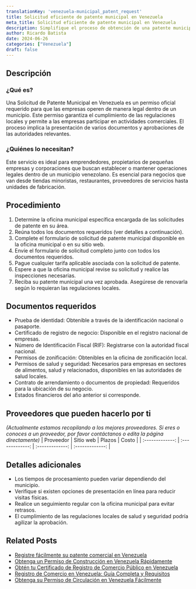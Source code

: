 ```yaml
---
translationKey: 'venezuela-municipal_patent_request'
title: Solicitud eficiente de patente municipal en Venezuela
meta_title: Solicitud eficiente de patente municipal en Venezuela
description: Simplifique el proceso de obtención de una patente municipal en Venezuela. Guía completa y consejos para una solicitud sin contratiempos.
author: Ricardo Batista
date: 2024-06-26
categories: ["Venezuela"]
draft: false
---
```


## Descripción
### ¿Qué es?
Una Solicitud de Patente Municipal en Venezuela es un permiso oficial requerido para que las empresas operen de manera legal dentro de un municipio. Este permiso garantiza el cumplimiento de las regulaciones locales y permite a las empresas participar en actividades comerciales. El proceso implica la presentación de varios documentos y aprobaciones de las autoridades relevantes.

### ¿Quiénes lo necesitan?
Este servicio es ideal para emprendedores, propietarios de pequeñas empresas y corporaciones que buscan establecer o mantener operaciones legales dentro de un municipio venezolano. Es esencial para negocios que van desde tiendas minoristas, restaurantes, proveedores de servicios hasta unidades de fabricación.

## Procedimiento

1. Determine la oficina municipal específica encargada de las solicitudes de patente en su área.
2. Reúna todos los documentos requeridos (ver detalles a continuación).
3. Complete el formulario de solicitud de patente municipal disponible en la oficina municipal o en su sitio web.
4. Envíe el formulario de solicitud completo junto con todos los documentos requeridos.
5. Pague cualquier tarifa aplicable asociada con la solicitud de patente.
6. Espere a que la oficina municipal revise su solicitud y realice las inspecciones necesarias.
7. Reciba su patente municipal una vez aprobada. Asegúrese de renovarla según lo requieran las regulaciones locales.

## Documentos requeridos

- Prueba de identidad: Obtenible a través de la identificación nacional o pasaporte.
- Certificado de registro de negocio: Disponible en el registro nacional de empresas.
- Número de Identificación Fiscal (RIF): Registrarse con la autoridad fiscal nacional.
- Permisos de zonificación: Obtenibles en la oficina de zonificación local.
- Permisos de salud y seguridad: Necesarios para empresas en sectores de alimentos, salud y relacionados, disponibles en las autoridades de salud locales.
- Contrato de arrendamiento o documentos de propiedad: Requeridos para la ubicación de su negocio.
- Estados financieros del año anterior si corresponde.

## Proveedores que pueden hacerlo por ti
_(Actualmente estamos recopilando a los mejores proveedores. Si eres o conoces a un proveedor, por favor contáctanos o edita la página directamente)_
| Proveedor        |     Sitio web     |     Plazos    |       Costo      |
| :-------------: | :-------------: |  :-------------: | :-------------: |

## Detalles adicionales

- Los tiempos de procesamiento pueden variar dependiendo del municipio.
- Verifique si existen opciones de presentación en línea para reducir visitas físicas.
- Realice un seguimiento regular con la oficina municipal para evitar retrasos.
- El cumplimiento de las regulaciones locales de salud y seguridad podría agilizar la aprobación.


## Related Posts

- [Registre fácilmente su patente comercial en Venezuela](https://tramitit.com/es/guides/venezuela/solicitud_de_patente_comercial/)
- [Obtenga un Permiso de Construcción en Venezuela Rápidamente](https://tramitit.com/es/guides/venezuela/permiso_de_construcción/)
- [Obtén tu Certificado de Registro de Comercio Público en Venezuela](https://tramitit.com/es/guides/venezuela/certificado_de_inscripción_en_el_registro_público_de_comercio/)
- [Registro de Comercio en Venezuela: Guía Completa y Requisitos](https://tramitit.com/es/guides/venezuela/inscripción_en_el_registro_de_comercio/)
- [Obtenga su Permiso de Circulación en Venezuela Fácilmente](https://tramitit.com/es/guides/venezuela/permiso_de_circulación/)